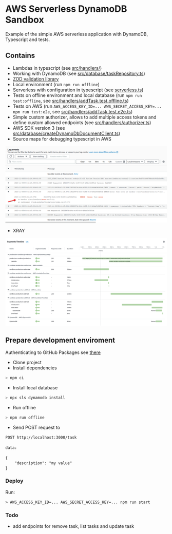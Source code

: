# AWS Serverless DynamoDB Sandbox

Example of the simple AWS serverless application with DynamoDB, Typescript and tests.

## Contains

* Lambdas in typescript (see [src/handlers/](src/handlers/))
* Working with DynamoDB (see [src/database/taskRepository.ts](src/database/taskRepository.ts))
* [ZOD validation library](https://zod.dev/)
* Local environment (run `npm run offline`)
* Serverless with configuration in typescript (see [serverless.ts](serverless.ts))
* Tests on offline environment and local database (run `npm run test:offline`, see [src/handlers/addTask.test.offline.ts](src/handlers/addTask.test.offline.ts))
* Tests on AWS (run `AWS_ACCESS_KEY_ID=... AWS_SECRET_ACCESS_KEY=... npm run test:e2e`, see [src/handlers/addTask.test.e2e.ts](src/handlers/addTask.test.e2e.ts))
* Simple custom authorizer, allows to add multiple access tokens and define custom allowed endpoints (see [src/handlers/authorizer.ts](src/handlers/authorizer.ts)) 
* AWS SDK version 3 (see [src/database/createDynamoDbDocumentClient.ts](src/database/createDynamoDbDocumentClient.ts))
* Source maps for debugging typescript in AWS 

![Source maps in AWS](assets/sourcemaps_in_aws.png)

* XRAY

![XRAY](assets/xray_detail.png)

## Prepare development enviroment

Authenticating to GitHub Packages
see [there](https://help.github.com/en/github/managing-packages-with-github-packages/configuring-npm-for-use-with-github-packages#authenticating-to-github-packages)

* Clone project
* Install dependencies
```bash
> npm ci
```
* Install local database
```bash
> npx sls dynamodb install
``` 
* Run offline
```bash
> npm run offline
```
* Send POST request to
```
POST http://localhost:3000/task

data:

{
    "description": "my value" 
}
```

### Deploy

Run:
```
> AWS_ACCESS_KEY_ID=... AWS_SECRET_ACCESS_KEY=... npm run start
```

### Todo
* add endpoints for remove task, list tasks and update task
